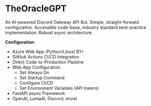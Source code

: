 # TheOracleGPT

  An AI-powered Discord Gateway API Bot. Simple, straight-forward configuration. Accessible code-base, industry standard best-practice implementation. Robust async architecture.

**Configuration**:

- Azure Web App (Python/Linux) B1+
- GitHub Actions CI/CD Integration
- Direct Code-to-Production Pipeline
- Web App Configuration:
  - Set Always On
  - Set Startup Command
  - Configure CI/CD
  - Set Environment Variables (API tokens)
- FastAPI async Framework
- OpenAI, LumaAI, Discord, more!